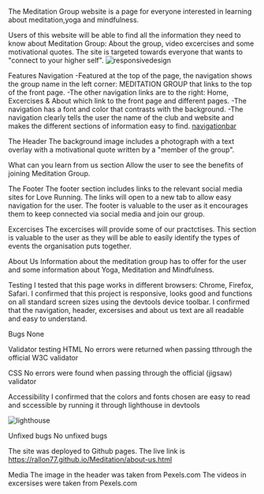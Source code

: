 The Meditation Group website is a page for everyone interested in learning about meditation,yoga and mindfulness.

Users of this website will be able to find all the information they need to know about Meditation Group: About the group, video excercises and some motivational quotes.
The site is targeted towards everyone that wants to "connect to your higher self".
![responsivedesign](https://user-images.githubusercontent.com/110046606/183763919-6930e594-4a1f-4ca9-a48d-243f7f8dea5c.jpg)

Features
Navigation
-Featured at the top of the page, the navigation shows the group name in the left corner: MEDITATION GROUP that links to the top of the front page.
-The other navigation links are to the right: Home, Excercises & About which link to the front page and different pages.
-The navigation has a font and color that contrasts with the background.
-The navigation clearly tells the user the name of the club and website and makes the different sections of information easy to find.
[navigationbar](https://user-images.githubusercontent.com/110046606/183767652-152a8001-01ab-4560-9861-d09629e37a9e.jpg)

The Header
The background image includes a photograph with a text overlay with a motivational quote written by a "member of the group".

What can you learn from us section
Allow the user to see the benefits  of joining Meditation Group.

The Footer
The footer section includes links to the relevant social media sites for Love Running. The links will open to a new tab to allow easy navigation for the user.
The footer is valuable to the user as it encourages them to keep connected via social media and join our group.

Excercises
The excercises will provide some of our practctises.
This section is valuable to the user as they will be able to easily identify the types of events the organisation puts together.

About Us
Information about the meditation group has to offer for the user and some information about Yoga, Meditation and Mindfulness.

Testing
I tested that this page works in different browsers: Chrome, Firefox, Safari.
I confirmed that this project is responsive, looks good and functions on all standard screen sizes using the devtools device toolbar.
I confirmed that the navigation, header, excersises and about us text are all readable and easy to understand.

Bugs
None

Validator testing
HTML
No errors were returned when passing tthrough the official W3C validator

CSS
No errors were found when passing through the official (jigsaw) validator

Accessibility
I confirmed that the colors and fonts chosen are easy to read and sccessible by running it through lighthouse in devtools

![lighthouse](https://user-images.githubusercontent.com/110046606/183771005-911e20f2-5bca-488d-a3ee-f206c1f968a9.jpg)

Unfixed bugs
No unfixed bugs

The site was deployed to Github pages. 
The live link is https://rallon77.github.io/Meditation/about-us.html

Media
The image in the header was taken from Pexels.com
The videos in excersises were taken from Pexels.com



